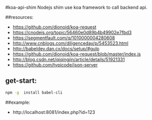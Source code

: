 #koa-api-shim
Nodejs shim use koa framework to call backend api.


##resources:
+ https://github.com/dionoid/koa-request
+ https://cnodejs.org/topic/56460e0d89b4b49902e7fbd3
+ https://segmentfault.com/q/1010000004280608
+ http://www.cnblogs.com/diligenceday/p/5453523.html
+ http://babeldev.dan.cx/docs/setup/#gulp
+ https://github.com/dionoid/koa-request/blob/master/index.js
+ http://blog.csdn.net/qiqingjin/article/details/51921331
+ https://github.com/typicode/json-server

## get-start:
```bash
npm -g  install babel-cli
```


##example:
+ http://localhost:8081/index.php?id=123
